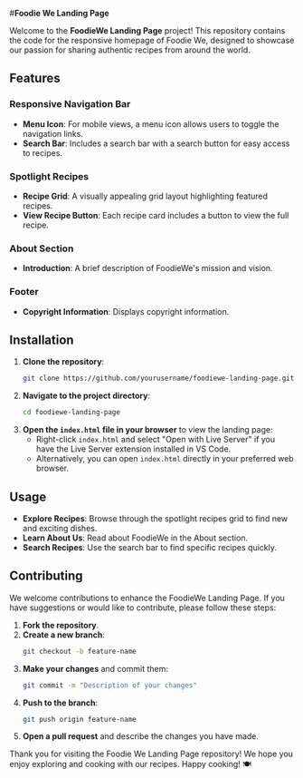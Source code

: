 #**Foodie We Landing Page**

Welcome to the **FoodieWe Landing Page** project! This repository contains the code for the responsive homepage of Foodie We, designed to showcase our passion for sharing authentic recipes from around the world.

## Features

### Responsive Navigation Bar
- **Menu Icon**: For mobile views, a menu icon allows users to toggle the navigation links.
- **Search Bar**: Includes a search bar with a search button for easy access to recipes.

### Spotlight Recipes
- **Recipe Grid**: A visually appealing grid layout highlighting featured recipes.
- **View Recipe Button**: Each recipe card includes a button to view the full recipe.

### About Section
- **Introduction**: A brief description of FoodieWe's mission and vision.

### Footer
- **Copyright Information**: Displays copyright information.

## Installation

1. **Clone the repository**:
   ```bash
   git clone https://github.com/yourusername/foodiewe-landing-page.git
   ```
2. **Navigate to the project directory**:
   ```bash
   cd foodiewe-landing-page
   ```
3. **Open the `index.html` file in your browser** to view the landing page:
   - Right-click `index.html` and select "Open with Live Server" if you have the Live Server extension installed in VS Code.
   - Alternatively, you can open `index.html` directly in your preferred web browser.

## Usage

- **Explore Recipes**: Browse through the spotlight recipes grid to find new and exciting dishes.
- **Learn About Us**: Read about FoodieWe in the About section.
- **Search Recipes**: Use the search bar to find specific recipes quickly.

## Contributing

We welcome contributions to enhance the FoodieWe Landing Page. If you have suggestions or would like to contribute, please follow these steps:

1. **Fork the repository**.
2. **Create a new branch**:
   ```bash
   git checkout -b feature-name
   ```
3. **Make your changes** and commit them:
   ```bash
   git commit -m "Description of your changes"
   ```
4. **Push to the branch**:
   ```bash
   git push origin feature-name
   ```
5. **Open a pull request** and describe the changes you have made.



Thank you for visiting the Foodie We Landing Page repository! We hope you enjoy exploring and cooking with our recipes. Happy cooking! 🍽️
